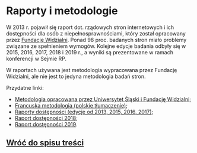 # Raporty i metodologie

W 2013 r. pojawił się raport dot. rządowych stron internetowych i ich dostępności dla osób z niepełnosprawnościami, który został opracowany przez [Fundację Widzialni](http://widzialni.org). Ponad 98 proc. badanych stron miało problemy związane ze spełnieniem wymogów. Kolejne edycje badania odbyły się w 2015, 2016, 2017, 2018 i 2019 r., a wyniki są prezentowane w ramach konferencji w Sejmie RP.

W raportach używana jest metodologia wypracowana przez Fundację Widzialni, ale nie jest to jedyna metodologia badań stron.

Przydatne linki:

- [Metodologia opracowana przez Uniwersytet Śląski i Fundację Widzialni](http://widzialni.org/index.php?p=new&idg=mg,5&id=184);
- [Francuska metodologia (polskie tłumaczenie)](https://www.gov.pl/web/dostepnosc-cyfrowa/francuska-metodyka-badania-dostepnosci-rgaa);
- [Raporty dostępności (edycje od 2013, 2015, 2016, 2017)](http://widzialni.org/publikacje,m,mg,11,5);
- [Raport dostępności 2018](http://widzialni.org/index.php?p=new&idg=mg,6&id=343);
- [Raport dostępności 2019](http://widzialni.org/konferencja-wlaczenie-cyfrowe-access-tech-2019,new,mg,6,361).

## [Wróć do spisu treści](../README.md)
